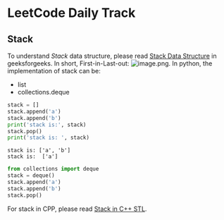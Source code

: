 # LeetCode Daily Track

## Stack
To understand *Stack* data structure, please read [Stack Data Structure](https://www.geeksforgeeks.org/stack-data-structure/) in geeksforgeeks. In short, First-in-Last-out: ![image.png](../files/stack.png). In python, the implementation of stack can be: 
* list
* collections.deque

```python
stack = []
stack.append('a')
stack.append('b')
print('stack is:', stack)
stack.pop()
print('stack is: ', stack)
```
```
stack is: ['a', 'b']
stack is:  ['a']
```
```python
from collections import deque 
stack = deque() 
stack.append('a') 
stack.append('b')
stack.pop()
```
For stack in CPP, please read [Stack in C++ STL](https://www.geeksforgeeks.org/stack-in-cpp-stl/).
